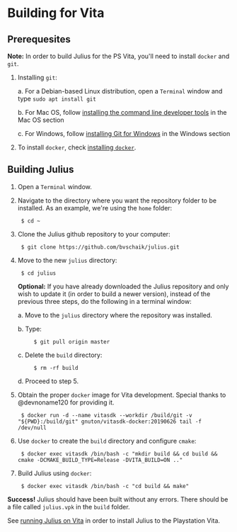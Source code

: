# Building for Vita

## Prerequesites

**Note:** In order to build Julius for the PS Vita, you'll need to install `docker` and `git`.

1. Installing `git`:

    a. For a Debian-based Linux distribution, open a `Terminal` window and type
       `sudo apt install git`

    b. For Mac OS, follow [installing the command line developer tools](building_macos.md#installing-the-command-line-developer-tools)
       in the Mac OS section

    c. For Windows, follow [installing Git for Windows](building_windows.md#installing-git-for-windows-optional)
       in the Windows section

2. To install `docker`, check [installing `docker`](installing_docker.md).


## Building Julius

1. Open a `Terminal` window.

2. Navigate to the directory where you want the repository folder to be installed.
   As an example, we're using the `home` folder:

        $ cd ~

3. Clone the Julius github repository to your computer:

        $ git clone https://github.com/bvschaik/julius.git

4. Move to the new `julius` directory:

        $ cd julius

    **Optional:** If you have already downloaded the Julius repository and only wish to
    update it (in order to build a newer version), instead of the previous three steps,
    do the following in a terminal window:

    a. Move to the `julius` directory where the repository was installed.

    b. Type:

            $ git pull origin master

    c. Delete the `build` directory:

            $ rm -rf build

    d. Proceed to step 5.

5. Obtain the proper `docker` image for Vita development. Special thanks to @devnoname120
   for providing it.

        $ docker run -d --name vitasdk --workdir /build/git -v "${PWD}:/build/git" gnuton/vitasdk-docker:20190626 tail -f /dev/null

6. Use `docker` to create the `build` directory and configure `cmake`:

        $ docker exec vitasdk /bin/bash -c "mkdir build && cd build && cmake -DCMAKE_BUILD_TYPE=Release -DVITA_BUILD=ON .."

7. Build Julius using `docker`:

        $ docker exec vitasdk /bin/bash -c "cd build && make"

**Success!** Julius should have been built without any errors. There should be a file called
`julius.vpk` in the `build` folder.

See [running Julius on Vita](RUNNING.md#vita) in order to install Julius to the Playstation Vita.

